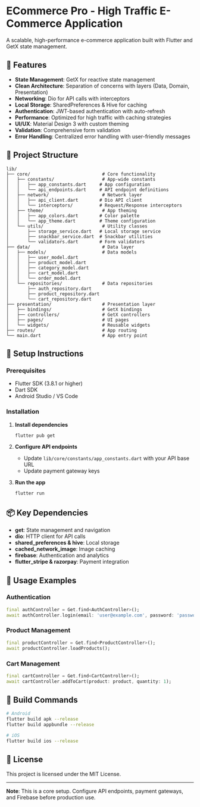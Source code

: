 # ECommerce Pro - High Traffic E-Commerce Application

A scalable, high-performance e-commerce application built with Flutter and GetX state management.

## 🚀 Features

- **State Management**: GetX for reactive state management
- **Clean Architecture**: Separation of concerns with layers (Data, Domain, Presentation)
- **Networking**: Dio for API calls with interceptors
- **Local Storage**: SharedPreferences & Hive for caching
- **Authentication**: JWT-based authentication with auto-refresh
- **Performance**: Optimized for high traffic with caching strategies
- **UI/UX**: Material Design 3 with custom theming
- **Validation**: Comprehensive form validation
- **Error Handling**: Centralized error handling with user-friendly messages

## 📁 Project Structure

```
lib/
├── core/                           # Core functionality
│   ├── constants/                  # App-wide constants
│   │   ├── app_constants.dart     # App configuration
│   │   └── api_endpoints.dart     # API endpoint definitions
│   ├── network/                    # Network layer
│   │   ├── api_client.dart        # Dio API client
│   │   └── interceptors/          # Request/Response interceptors
│   ├── theme/                      # App theming
│   │   ├── app_colors.dart        # Color palette
│   │   └── app_theme.dart         # Theme configuration
│   └── utils/                      # Utility classes
│       ├── storage_service.dart   # Local storage service
│       ├── snackbar_service.dart  # Snackbar utilities
│       └── validators.dart        # Form validators
├── data/                           # Data layer
│   ├── models/                     # Data models
│   │   ├── user_model.dart
│   │   ├── product_model.dart
│   │   ├── category_model.dart
│   │   ├── cart_model.dart
│   │   └── order_model.dart
│   └── repositories/               # Data repositories
│       ├── auth_repository.dart
│       ├── product_repository.dart
│       └── cart_repository.dart
├── presentation/                   # Presentation layer
│   ├── bindings/                   # GetX bindings
│   ├── controllers/                # GetX controllers
│   ├── pages/                      # UI pages
│   └── widgets/                    # Reusable widgets
├── routes/                         # App routing
└── main.dart                       # App entry point
```

## 🔧 Setup Instructions

### Prerequisites

- Flutter SDK (3.8.1 or higher)
- Dart SDK
- Android Studio / VS Code

### Installation

1. **Install dependencies**

   ```bash
   flutter pub get
   ```

2. **Configure API endpoints**

   - Update `lib/core/constants/app_constants.dart` with your API base URL
   - Update payment gateway keys

3. **Run the app**
   ```bash
   flutter run
   ```

## 📦 Key Dependencies

- **get**: State management and navigation
- **dio**: HTTP client for API calls
- **shared_preferences & hive**: Local storage
- **cached_network_image**: Image caching
- **firebase**: Authentication and analytics
- **flutter_stripe & razorpay**: Payment integration

## 🚦 Usage Examples

### Authentication

```dart
final authController = Get.find<AuthController>();
await authController.login(email: 'user@example.com', password: 'password');
```

### Product Management

```dart
final productController = Get.find<ProductController>();
await productController.loadProducts();
```

### Cart Management

```dart
final cartController = Get.find<CartController>();
await cartController.addToCart(product: product, quantity: 1);
```

## 📱 Build Commands

```bash
# Android
flutter build apk --release
flutter build appbundle --release

# iOS
flutter build ios --release
```

## 📄 License

This project is licensed under the MIT License.

---

**Note**: This is a core setup. Configure API endpoints, payment gateways, and Firebase before production use.
